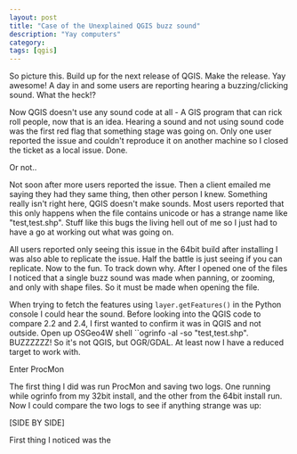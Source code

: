 ```yaml
---
layout: post
title: "Case of the Unexplained QGIS buzz sound"
description: "Yay computers"
category: 
tags: [qgis]
---
```


So picture this. Build up for the next release of QGIS. Make the release. Yay awesome! A day in and some users are reporting hearing a buzzing/clicking sound. What the heck!? 

Now QGIS doesn't use any sound code at all - A GIS program that can rick roll people, now that is an idea.  Hearing a sound and not using sound code was the first red flag that something stage was going on.  Only one user reported the issue and couldn't reproduce it on another machine so I closed the ticket as a local issue. Done. 

Or not..

Not soon after more users reported the issue. Then a client emailed me saying they had they same thing, then other person I knew.  Something really isn't right here, QGIS doesn't make sounds. Most users reported that this only happens when the file contains unicode or has a strange name like "test,test.shp".   Stuff like this bugs the living hell out of me so I just had to have a go at working out what was going on.


All users reported only seeing this issue in the 64bit build after installing I was also able to replicate the issue. Half the battle is just seeing if you can replicate. Now to the fun.  To track down why.  After I opened one of the files I noticed that a single buzz sound was made when panning, or zooming, and only with shape files. So it must be made when opening the file.

When trying to fetch the features using ``layer.getFeatures()`` in the Python console I could hear the sound. Before looking into the QGIS code to compare 2.2 and 2.4, I first wanted to confirm it was in QGIS and not outside.  Open up OSGeo4W shell ``ogrinfo -al -so "test,test.shp". BUZZZZZZ! So it's not QGIS, but OGR/GDAL.  At least now I have a reduced target to work with.
 
Enter ProcMon

The first thing I did was run ProcMon and saving two logs. One running while ogrinfo from my 32bit install, and the other from the 64bit install run. Now I could compare the two logs to see if anything strange was up:

[SIDE BY SIDE]

First thing I noticed was the 
